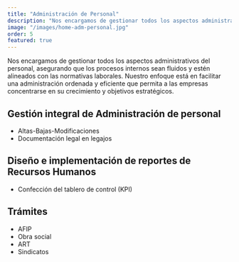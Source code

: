 ```yaml
---
title: "Administración de Personal"
description: "Nos encargamos de gestionar todos los aspectos administrativos del personal, asegurando que los procesos internos sean fluidos y estén alineados con las normativas laborales. Nuestro enfoque está en facilitar una administración ordenada y eficiente que permita a las empresas concentrarse en su crecimiento y objetivos estratégicos."
image: "/images/home-adm-personal.jpg"
order: 5
featured: true
---
```


Nos encargamos de gestionar todos los aspectos administrativos del personal, asegurando que los procesos internos sean fluidos y estén alineados con las normativas laborales. Nuestro enfoque está en facilitar una administración ordenada y eficiente que permita a las empresas concentrarse en su crecimiento y objetivos estratégicos.

## Gestión integral de Administración de personal

- Altas-Bajas-Modificaciones
- Documentación legal en legajos

## Diseño e implementación de reportes de Recursos Humanos

- Confección del tablero de control (KPI)

## Trámites

- AFIP
- Obra social
- ART
- Sindicatos